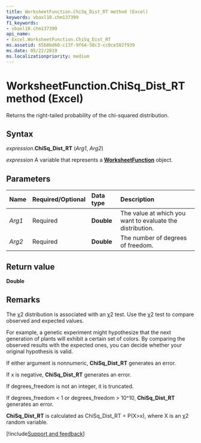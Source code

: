 ```yaml
---
title: WorksheetFunction.ChiSq_Dist_RT method (Excel)
keywords: vbaxl10.chm137399
f1_keywords:
- vbaxl10.chm137399
api_name:
- Excel.WorksheetFunction.ChiSq_Dist_RT
ms.assetid: 65b8bd60-c13f-9f64-58c3-cc0ce582f939
ms.date: 05/22/2019
ms.localizationpriority: medium
---
```



# WorksheetFunction.ChiSq_Dist_RT method (Excel)

Returns the right-tailed probability of the chi-squared distribution.


## Syntax

_expression_.**ChiSq_Dist_RT** (_Arg1_, _Arg2_)

_expression_ A variable that represents a **[WorksheetFunction](Excel.WorksheetFunction.md)** object.


## Parameters

|Name|Required/Optional|Data type|Description|
|:-----|:-----|:-----|:-----|
| _Arg1_|Required| **Double**|The value at which you want to evaluate the distribution.|
| _Arg2_|Required| **Double**|The number of degrees of freedom.|

## Return value

**Double**


## Remarks

The χ2 distribution is associated with an χ2 test. Use the χ2 test to compare observed and expected values.

For example, a genetic experiment might hypothesize that the next generation of plants will exhibit a certain set of colors. By comparing the observed results with the expected ones, you can decide whether your original hypothesis is valid.

If either argument is nonnumeric, **ChiSq_Dist_RT** generates an error.
    
If x is negative, **ChiSq_Dist_RT** generates an error.
    
If degrees_freedom is not an integer, it is truncated.
    
If degrees_freedom < 1 or degrees_freedom > 10^10, **ChiSq_Dist_RT** generates an error.
    
**ChiSq_Dist_RT** is calculated as ChiSq_Dist_RT = P(X>x), where X is an χ2 random variable.
    


[!include[Support and feedback](~/includes/feedback-boilerplate.md)]